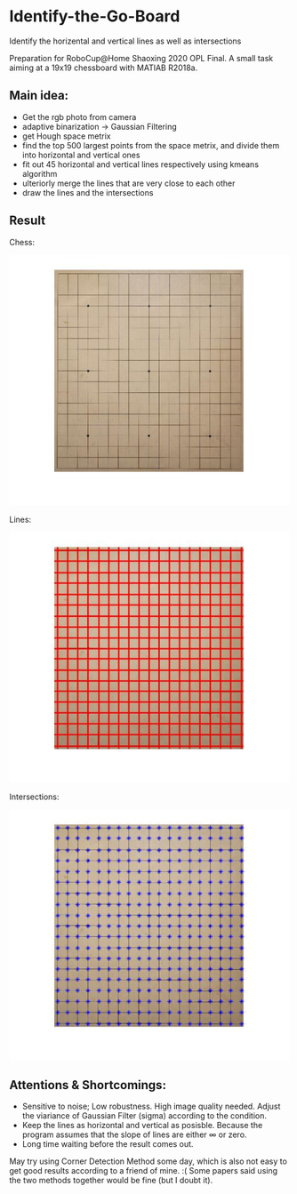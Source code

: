 # Identify-the-Go-Board
Identify the horizental and vertical lines as well as intersections

Preparation for RoboCup@Home Shaoxing 2020 OPL Final. A small task aiming at a 19x19 chessboard with MATlAB R2018a. 

## Main idea:
* Get the rgb photo from camera
* adaptive binarization -> Gaussian Filtering
* get Hough space metrix
* find the top 500 largest points from the space metrix, and divide them into horizontal and vertical ones
* fit out 45 horizontal and vertical lines respectively using kmeans algorithm
* ulteriorly merge the lines that are very close to each other
* draw the lines and the intersections

## Result
Chess:

![chess](https://github.com/lurejewel/Identify-the-Go-Board/blob/master/Origin.jpg)

Lines:

![lines](https://github.com/lurejewel/Identify-the-Go-Board/blob/master/lines.jpg)

Intersections:

![intersections](https://github.com/lurejewel/Identify-the-Go-Board/blob/master/intersections.jpg)

## Attentions & Shortcomings:
* Sensitive to noise; Low robustness. High image quality needed. Adjust the viariance of Gaussian Filter (sigma) according to the condition.
* Keep the lines as horizontal and vertical as posisble. Because the program assumes that the slope of lines are either ∞ or zero.
* Long time waiting before the result comes out.

May try using Corner Detection Method some day, which is also not easy to get good results according to a friend of mine. :( Some papers said using the two methods together would be fine (but I doubt it).

